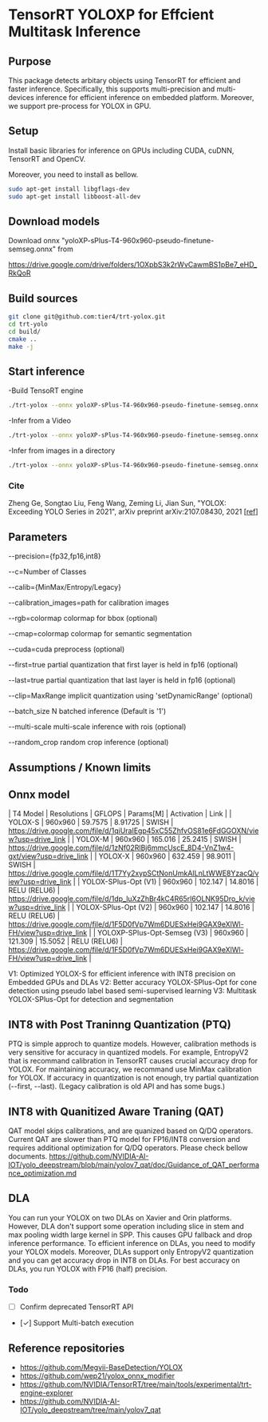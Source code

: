 # TensorRT YOLOXP for Effcient Multitask Inference

## Purpose

This package detects arbitary objects using TensorRT for efficient and faster inference.
Specifically, this supports multi-precision and multi-devices inference for efficient inference on embedded platform.
Moreover, we support pre-process for YOLOX in GPU.

## Setup

Install basic libraries for inference on GPUs including CUDA, cuDNN, TensorRT and OpenCV.

Moreover, you need to install as bellow.
```bash
sudo apt-get install libgflags-dev
sudo apt-get install libboost-all-dev
```

## Download models

Download onnx "yoloXP-sPlus-T4-960x960-pseudo-finetune-semseg.onnx" from

https://drive.google.com/drive/folders/1OXpbS3k2rWvCawmBS1pBe7_eHD_RkQoR

## Build sources

```bash
git clone git@github.com:tier4/trt-yolox.git
cd trt-yolo
cd build/
cmake ..
make -j
```

## Start inference

-Build TensoRT engine

```bash
./trt-yolox --onnx yoloXP-sPlus-T4-960x960-pseudo-finetune-semseg.onnx  --precision int8 --calib Entropy --clip 6.0
```

-Infer from a Video

```bash
./trt-yolox --onnx yoloXP-sPlus-T4-960x960-pseudo-finetune-semseg.onnx  --precision int8 --calib Entropy --clip 6.0 --c 8 --rgb ../data/t4.colormap --names ../data/t4.names --cmap ../data/bdd100k_semseg.csv [--cuda] --v VIDEO_PATH
```

-Infer from images in a directory
```bash
./trt-yolox --onnx yoloXP-sPlus-T4-960x960-pseudo-finetune-semseg.onnx  --precision int8 --calib Entropy --clip 6.0 --c 8 --rgb ../data/t4.colormap --names ../data/t4.names --cmap ../data/bdd100k_semseg.csv [--cuda] --d DIRECTORY_PATH
```


### Cite

Zheng Ge, Songtao Liu, Feng Wang, Zeming Li, Jian Sun, "YOLOX: Exceeding YOLO Series in 2021", arXiv preprint arXiv:2107.08430, 2021 [[ref](https://arxiv.org/abs/2107.08430)]


## Parameters

--precision={fp32,fp16,int8}

--c=Number of Classes

--calib={MinMax/Entropy/Legacy}

--calibration_images=path for calibration images

--rgb=colormap colormap for bbox (optional)

--cmap=colormap colormap for semantic segmentation

--cuda=cuda preprocess (optional)

--first=true partial quantization that first layer is held in fp16 (optional)

--last=true partial quantization that last layer is held in fp16 (optional)

--clip=MaxRange implicit quantization using 'setDynamicRange' (optional)

--batch_size N batched inference (Default is '1')

--multi-scale multi-scale inference with rois (optional)

--random_crop random crop inference (optional)

## Assumptions / Known limits

## Onnx model

| T4 Model | Resolutions | GFLOPS | Params[M] | Activation | Link |
| YOLOX-S | 960x960 | 59.7575 | 8.91725 | SWISH | https://drive.google.com/file/d/1qiUraIEgp45xC55ZhfvOS81e6FdGGOXN/view?usp=drive_link |
| YOLOX-M | 960x960 | 165.016 | 25.2415 | SWISH | https://drive.google.com/file/d/1zNf02RlBj6mmcUscE_8D4-VnZ1w4-gxt/view?usp=drive_link |
| YOLOX-X | 960x960 | 632.459 | 98.9011 | SWISH | https://drive.google.com/file/d/1T7Yy2xypSCtNonUmkAILnLtWWE8YzacQ/view?usp=drive_link |
| YOLOX-SPlus-Opt (V1) | 960x960 | 102.147 | 14.8016 | RELU (RELU6) | https://drive.google.com/file/d/1dp_luXzZhBr4kC4R65rl6OLNK95Dro_k/view?usp=drive_link |
| YOLOX-SPlus-Opt (V2) | 960x960 | 102.147 | 14.8016 | RELU (RELU6) | https://drive.google.com/file/d/1F5D0fVp7Wm6DUESxHei9GAX9eXlWl-FH/view?usp=drive_link |
| YOLOXP-SPlus-Opt-Semseg (V3) | 960x960 | 121.309 | 15.5052 | RELU (RELU6) | https://drive.google.com/file/d/1F5D0fVp7Wm6DUESxHei9GAX9eXlWl-FH/view?usp=drive_link |

V1: Optimized YOLOX-S for efficient inference with INT8 precision on Embedded GPUs and DLAs
V2: Better accuracy YOLOX-SPlus-Opt for cone detection using pseudo label based semi-supervised learning
V3: Multitask YOLOX-SPlus-Opt for detection and segmentation

## INT8 with Post Traninng Quantization (PTQ)

PTQ is simple approch to quantize models.
However, calibration methods is very sensitive for accuracy in quantized models.
For example, EntropyV2 that is recommand calibration in TensorRT causes crucial accuracy drop for YOLOX.
For maintaining accuracy, we recommand use MinMax calibration for YOLOX.
If accuracy in quantization is not enough, try partial quantization (--first, --last). 
(Legacy calibration is old API and has some bugs.)

## INT8 with Quanitized Aware Traning (QAT)

QAT model skips calibrations, and are quanized based on Q/DQ operators.
Current QAT  are slower than PTQ model for FP16/INT8 conversion and requires additional optimization for Q/DQ operators.
Please check bellow documents.
https://github.com/NVIDIA-AI-IOT/yolo_deepstream/blob/main/yolov7_qat/doc/Guidance_of_QAT_performance_optimization.md

## DLA

You can run your YOLOX on two DLAs on Xavier and Orin platforms.
However, DLA don't support some operation including slice in stem and  max pooling width large kernel in SPP.
This causes GPU fallback and drop inference performance.
To efficient inference on DLAs, you need to modify your YOLOX models.
Moreover, DLAs support only EntropyV2 quantization and you can get accuracy drop in INT8 on DLAs.
For best accuracy on DLAs, you run YOLOX with FP16 (half) precision.

### Todo

- [ ] Confirm deprecated TensorRT API
- [✓] Support Multi-batch execution

## Reference repositories

- <https://github.com/Megvii-BaseDetection/YOLOX>
- <https://github.com/wep21/yolox_onnx_modifier>
- <https://github.com/NVIDIA/TensorRT/tree/main/tools/experimental/trt-engine-explorer>
- <https://github.com/NVIDIA-AI-IOT/yolo_deepstream/tree/main/yolov7_qat>

